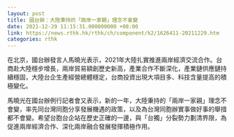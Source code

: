 ```yaml
---
layout: post
title: 國台辦：大陸秉持的「兩岸一家親」理念不會變
date: 2021-12-29 11:15:31.000000000 +08:00
link: https://news.rthk.hk/rthk/ch/component/k2/1626411-20211229.htm
categories: rthk
---
```


在北京，國台辦發言人馬曉光表示，2021年大陸扎實推進兩岸經濟交流合作。台商赴大陸穩步增長，兩岸貿易額創歷史新高，產業合作不斷深化，產業鏈供應鏈持續穩固，大陸台企生產經營總體穩定，台商投資出現大項目多、科技含量提高的積極變化。

馬曉光在國台辦例行記者會又表示，新的一年，大陸秉持的「兩岸一家親」理念不會變，率先同台灣同胞分享發展機遇的政策，以及為台灣同胞辦實事做好事的舉措都不會變。希望台胞台企站在歷史正確的一邊，與「台獨」分裂勢力劃清界限，為促進兩岸經濟合作、深化兩岸融合發展發揮積極作用。
